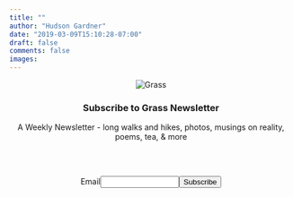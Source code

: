 ```yaml
---
title: ""
author: "Hudson Gardner"
date: "2019-03-09T15:10:28-07:00"
draft: false
comments: false
images:
---
```


<center>

![Grass](/img/grass-small.png)

### Subscribe to Grass Newsletter
A Weekly Newsletter - long walks and hikes, photos, musings on reality,  
poems, tea, & more


&nbsp;


<form style="padding:3px;text-align:center;" action="https://tinyletter.com/grass-journal" method="post" target="popupwindow" onsubmit="window.open('https://tinyletter.com/grass-journal', 'popupwindow', 'scrollbars=yes,width=800,height=600');return true"><p><label for="tlemail">Email</label><input type="text" style="width:140px" name="email" id="tlemail" /><input type="hidden" value="1" name="embed"/><input type="submit" value="Subscribe" /></form>


</center>
